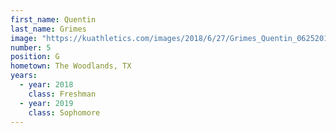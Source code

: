 ```yaml
---
first_name: Quentin
last_name: Grimes
image: "https://kuathletics.com/images/2018/6/27/Grimes_Quentin_06252018.jpg?width=182&height=250&mode=crop&anchor=topcenter"
number: 5
position: G
hometown: The Woodlands, TX
years:
  - year: 2018
    class: Freshman
  - year: 2019
    class: Sophomore
---
```

